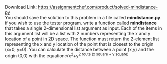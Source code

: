 Download Link: https://assignmentchef.com/product/solved-mindistance-py
<br>
You should save the solution to this problem in a file called <strong>mindistance.py</strong> if you wish to use the tester program. write a function called <strong>mindistance</strong> that takes a single 2-dimensional list argument as input. Each of the items in this argument list will be a list with 2 numbers representing the x and y location of a point in 2D space. The function must return the 2-element list representing the x and y location of the point that is closest to the origin (x=0, y=0). You can calculate the distance between a point (x,y) and the origin (0,0) with the equation:√x<sup>2</sup>+y<sup>2 route (x square + y square)</sup>